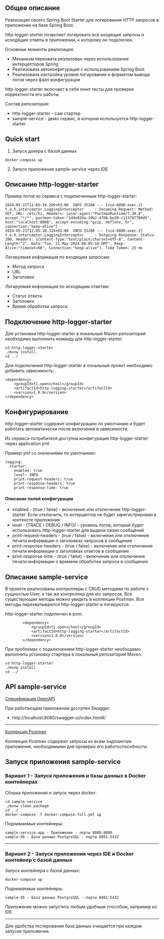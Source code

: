 ## Общее описание
Реализация своего Spring Boot Starter для логирования HTTP запросов в приложении на базе Spring Boot.

http-logger-starter позволяет логировать все входящие запросы и исходящие ответы в приложении, к которому он подключен.

Основные моменты реализации:
- Механизм перехвата реализован через использование интерцепторов Spring
- Реализована автоконфигурация с использованием Spring Boot
- Реализована настройка уровня логирования и форматом вывода логов через файл конфигурации

http-logger-starter включает в себя юнит тесты для проверки корректности его работы

Состав репозитория:
- http-logger-starter - сам стартер
- sample-service - демо сервис, в котором используется http-logger-starter

## Quick start

1) Запуск докера с базой данных

```
docker-compose up
```

2) Запуск приложения sample-service через IDE

## Описание http-logger-starter

Пример логов из сервиса с подключенным http-logger-starter:

```
2024-05-21T12:05:10.289+03:00  INFO 25268 --- [nio-8080-exec-2] t.o.h.interceptor.LoggingInterceptor     : Incoming Request: Method: GET, URL: /etc/hi, Headers: [user-agent:"PostmanRuntime/7.38.0", accept:"*/*", postman-token:"1d4e02da-19b2-4768-be20-c113787780d5", host:"localhost:8080", accept-encoding:"gzip, deflate, br", connection:"keep-alive"]
2024-05-21T12:05:10.314+03:00  INFO 25268 --- [nio-8080-exec-2] t.o.h.interceptor.LoggingInterceptor     : Outgoing Response: Status: 200, Headers: [Content-Type:"text/plain;charset=UTF-8", Content-Length:"2", Date:"Tue, 21 May 2024 09:05:10 GMT", Keep-Alive:"timeout=60", Connection:"keep-alive"], Time Taken: 25 ms
```

Логируемая информация по входящим запросам:
- Метод запроса
- URL
- Заголовки

Логируемая информация по исходящим ответам:
- Статус ответа
- Заголовки
- Время обработки запроса

## Подключение http-logger-starter

Для установки http-logger-starter в локальный Maven репозиторий необходимо выполнить команду для http-logger-starter:

```
cd http-logger-starter
./mvnw install
cd ../
```

Для подключения http-logger-starter в локальный проект необходимо добавить зависимость:

```
<dependency>
    <groupId>t1.openschool</groupId>
    <artifactId>http-logging-starter</artifactId>
    <version>1.0.0</version>
</dependency>
```

## Конфигурирование

http-logger-starter содержит конфигурацию по умолчанию и будет работать автоматически после включения в зависимости.

Из сервиса-потребителя доступна конфигурация http-logger-starter через application.yml.

Пример yml со значениями по умолчанию:

```
logging:
  starter:
    enabled: true
    level: INFO
    print-request-headers: true
    print-response-headers: true
    print-response-time: true
```

#### Описание полей конфигурации

- enabled - (true / false) - включение или отключение http-logger-starter. Если отключить, то интерцептор не будет зарегистрирован в контексте приложения
- level - (TRACE / DEBUG / INFO) - уровень логов, который будет использовать http-logger-starter для выдачи своих сообщений
- print-request-headers - (true / false) - включение или отключение печати информации о заголовках запросов в сообщение
- print-response-headers - (true / false) - включение или отключение печати информации о заголовках ответов в сообщение
- print-response-time - (true / false) - включение или отключение печати информации о времени обработки запроса в сообщение


## Описание sample-service

В проекте реализованы контроллеры с CRUD методами по работе с сущностью User, а так же контроллер для etc запросов. Все существующие методы можно увидеть в коллекции Postman. Все методы перехватываются http-logger-starter и логируются.

http-logger-starter подключен в pom:

```
        <dependency>
            <groupId>t1.openschool</groupId>
            <artifactId>http-logging-starter</artifactId>
            <version>1.0.0</version>
        </dependency>
```

При проблемах с подключением http-logger-starter необходимо выполнить установку стартера в локальный репозиторий Maven:

```
cd http-logger-starter
./mvnw install
cd ../
```

## API sample-service

[Спецификация OpenAPI](./sample-service/api/api-docs.json)

При работающем приложении доступен Swagger:
- http://localhost:8080/swagger-ui/index.html#/

***

[Коллекция Postman](./sample-service/api/LoggingStarterDemo.postman_collection.json)

Коллекция Postman содержит запросы ко всем эндпоинтам приложения, необходимыми для проверки его работоспособности.

## Запуск приложения sample-service
### Вариант 1 - Запуск приложения и базы данных в Docker контейнерах

Сборка приложения и запуск через docker:

```
cd sample-service
./mvnw clean package
cd ../
docker-compose -f docker-compose-full.yml up
```

Поднимаемые контейнеры:

```
sample-service-app - Приложение - порты 8080:8080
sample-db - База данных PostgreSQL - порты 8081:5432
```

***

### Вариант 2 - Запуск приложения через IDE и Docker контейнер с базой данных

Запуск контейнера с базой данных:

```
docker-compose up
```

Поднимаемые контейнеры:

```
sample-db - База данных PostgreSQL - порты 8081:5432
```

Приложение можно запустить любым удобным способом, например из IDE.

***

Для удобства тестирования база данных очищается при каждом запуске приложения.
